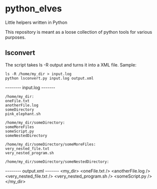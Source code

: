 # python_elves
Little helpers written in Python

This repository is meant as a loose collection of python tools for various purposes.

## lsconvert
The script takes ls -R output and turns it into a XML file. 
Sample:

    ls -R /home/my_dir > input.log
    python lsconvert.py input.log output.xml

-------- input.log -------

    /home/my_dir:
    oneFile.txt
    anotherFile.log
    someDirectory
    pink_elephant.sh
    
    /home/my_dir/someDirectory:
    someMoreFiles
    someScript.py
    someNestedDirectory
    
    /home/my_dir/someDirectory/someMoreFiles:
    very_nested_file.txt
    very_nested_program.sh
    
    /home/my_dir/someDirectory/someNestedDirectory:

-------- output.xml -------
    <home>
      <my_dir>
        <oneFile.txt />
        <anotherFile.log />
        <someDirectory>
          <someMoreFiles>
            <very_nested_file.txt />
            <very_nested_program.sh />
          </someMoreFiles>
        </someDirectory>
        <someScript.py />
        <someNestedDirectory />
      </my_dir>
    </home>